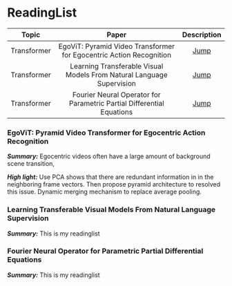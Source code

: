 # ReadingList

|Topic|Paper|Description|
|:-:|:-:|:-:|
|Transformer|EgoViT: Pyramid Video Transformer for Egocentric Action Recognition|[Jump](#EgoViT)|
|Transformer|Learning Transferable Visual Models From Natural Language Supervision|[Jump](#Learning_Transferable_Visual_Models)|
|Transformer|Fourier Neural Operator for Parametric Partial Differential Equations|[Jump](#Fourier_Neural_Operator)|
### EgoViT: Pyramid Video Transformer for Egocentric Action Recognition
<span id="EgoViT"></span>
***Summary:***  Egocentric videos often have a large amount of background scene transition, 
  
  
***High light:*** Use PCA shows that there are redundant information in in the neighboring frame vectors. Then propose pyramid architecture to resolved this issue. Dynamic merging mechanism to replace average pooling.

### Learning Transferable Visual Models From Natural Language Supervision
<span id="Learning_Transferable_Visual_Models"></span>
***Summary:*** This is my readinglist

### Fourier Neural Operator for Parametric Partial Differential Equations
<span id="Fourier_Neural_Operator"></span>
***Summary:*** This is my readinglist

